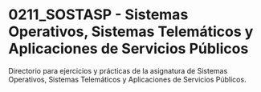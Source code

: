 # 0211_SOSTASP - Sistemas Operativos, Sistemas Telemáticos y Aplicaciones de Servicios Públicos

Directorio para ejercicios y prácticas de la asignatura de Sistemas Operativos, Sistemas Telemáticos y Aplicaciones de Servicios Públicos.